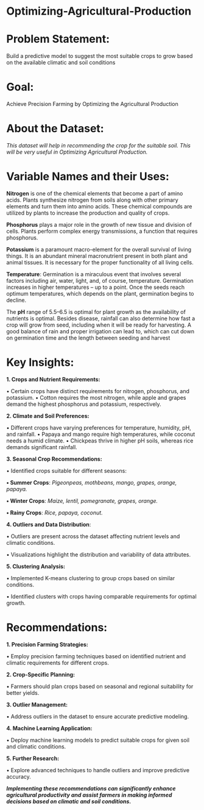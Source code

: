 # Optimizing-Agricultural-Production

# Problem Statement:
Build a predictive model to suggest the most suitable crops to grow based on the available climatic and soil conditions

# Goal:
Achieve Precision Farming by Optimizing the Agricultural Production

# About the Dataset:
_This dataset will help in recommending the crop for the suitable soil. This will be very useful in Optimizing Agricultural Production._

# Variable Names and their Uses:
**Nitrogen** is one of the chemical elements that become a part of amino acids. Plants synthesize nitrogen from soils along with other primary elements and turn them into amino acids. These chemical compounds are utilized by plants to increase the production and quality of crops.

**Phosphorus** plays a major role in the growth of new tissue and division of cells. Plants perform complex energy transmissions, a function that requires phosphorus.

**Potassium** is a paramount macro-element for the overall survival of living things. It is an abundant mineral macronutrient present in both plant and animal tissues. It is necessary for the proper functionality of all living cells.

**Temperature**: Germination is a miraculous event that involves several factors including air, water, light, and, of course, temperature. Germination increases in higher temperatures – up to a point. Once the seeds reach optimum temperatures, which depends on the plant, germination begins to decline.

The **pH** range of 5.5–6.5 is optimal for plant growth as the availability of nutrients is optimal. Besides disease, rainfall can also determine how fast a crop will grow from seed, including when it will be ready for harvesting. A good balance of rain and proper irrigation can lead to, which can cut down on germination time and the length between seeding and harvest


# Key Insights:
**1. Crops and Nutrient Requirements:**

• Certain crops have distinct requirements for nitrogen, phosphorus, and potassium.
• Cotton requires the most nitrogen, while apple and grapes demand the highest phosphorus and potassium, respectively.

**2. Climate and Soil Preferences:**

• Different crops have varying preferences for temperature, humidity, pH, and rainfall.
• Papaya and mango require high temperatures, while coconut needs a humid climate.
• Chickpeas thrive in higher pH soils, whereas rice demands significant rainfall.

**3. Seasonal Crop Recommendations:**

• Identified crops suitable for different seasons:

**• Summer Crops**: _Pigeonpeas, mothbeans, mango, grapes, orange, papaya._

**• Winter Crops**: _Maize, lentil, pomegranate, grapes, orange._

**• Rainy Crops**: _Rice, papaya, coconut._

**4. Outliers and Data Distribution**:

• Outliers are present across the dataset affecting nutrient levels and climatic conditions.

• Visualizations highlight the distribution and variability of data attributes.

**5. Clustering Analysis:**

• Implemented K-means clustering to group crops based on similar conditions.

• Identified clusters with crops having comparable requirements for optimal growth.

# Recommendations:
**1. Precision Farming Strategies:**

• Employ precision farming techniques based on identified nutrient and climatic requirements for different crops.

**2. Crop-Specific Planning:**

• Farmers should plan crops based on seasonal and regional suitability for better yields.

**3. Outlier Management:**

• Address outliers in the dataset to ensure accurate predictive modeling.

**4. Machine Learning Application:**

• Deploy machine learning models to predict suitable crops for given soil and climatic conditions.

**5. Further Research:**

• Explore advanced techniques to handle outliers and improve predictive accuracy.

**_Implementing these recommendations can significantly enhance agricultural productivity and assist farmers in making informed decisions based on climatic and soil conditions._**
